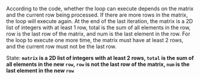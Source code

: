 According to the code, whether the loop can execute depends on the matrix and the current row being processed. If there are more rows in the matrix, the loop will execute again. At the end of the last iteration, the matrix is a 2D list of integers with at least 1 row, total is the sum of all elements in the row, row is the last row of the matrix, and num is the last element in the row. For the loop to execute one more time, the matrix must have at least 2 rows, and the current row must not be the last row.

State: **`matrix` is a 2D list of integers with at least 2 rows, `total` is the sum of all elements in the new `row`, `row` is not the last row of the matrix, `num` is the last element in the new `row`**